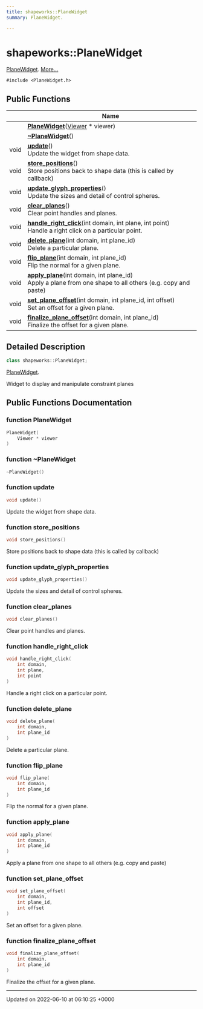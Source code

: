 ```yaml
---
title: shapeworks::PlaneWidget
summary: PlaneWidget. 

---
```


# shapeworks::PlaneWidget



[PlaneWidget]().  [More...](#detailed-description)


`#include <PlaneWidget.h>`

## Public Functions

|                | Name           |
| -------------- | -------------- |
| | **[PlaneWidget](../Classes/classshapeworks_1_1PlaneWidget.md#function-planewidget)**([Viewer](../Classes/classshapeworks_1_1Viewer.md) * viewer) |
| | **[~PlaneWidget](../Classes/classshapeworks_1_1PlaneWidget.md#function-~planewidget)**() |
| void | **[update](../Classes/classshapeworks_1_1PlaneWidget.md#function-update)**()<br>Update the widget from shape data.  |
| void | **[store_positions](../Classes/classshapeworks_1_1PlaneWidget.md#function-store-positions)**()<br>Store positions back to shape data (this is called by callback)  |
| void | **[update_glyph_properties](../Classes/classshapeworks_1_1PlaneWidget.md#function-update-glyph-properties)**()<br>Update the sizes and detail of control spheres.  |
| void | **[clear_planes](../Classes/classshapeworks_1_1PlaneWidget.md#function-clear-planes)**()<br>Clear point handles and planes.  |
| void | **[handle_right_click](../Classes/classshapeworks_1_1PlaneWidget.md#function-handle-right-click)**(int domain, int plane, int point)<br>Handle a right click on a particular point.  |
| void | **[delete_plane](../Classes/classshapeworks_1_1PlaneWidget.md#function-delete-plane)**(int domain, int plane_id)<br>Delete a particular plane.  |
| void | **[flip_plane](../Classes/classshapeworks_1_1PlaneWidget.md#function-flip-plane)**(int domain, int plane_id)<br>Flip the normal for a given plane.  |
| void | **[apply_plane](../Classes/classshapeworks_1_1PlaneWidget.md#function-apply-plane)**(int domain, int plane_id)<br>Apply a plane from one shape to all others (e.g. copy and paste)  |
| void | **[set_plane_offset](../Classes/classshapeworks_1_1PlaneWidget.md#function-set-plane-offset)**(int domain, int plane_id, int offset)<br>Set an offset for a given plane.  |
| void | **[finalize_plane_offset](../Classes/classshapeworks_1_1PlaneWidget.md#function-finalize-plane-offset)**(int domain, int plane_id)<br>Finalize the offset for a given plane.  |

## Detailed Description

```cpp
class shapeworks::PlaneWidget;
```

[PlaneWidget](). 

Widget to display and manipulate constraint planes 

## Public Functions Documentation

### function PlaneWidget

```cpp
PlaneWidget(
    Viewer * viewer
)
```


### function ~PlaneWidget

```cpp
~PlaneWidget()
```


### function update

```cpp
void update()
```

Update the widget from shape data. 

### function store_positions

```cpp
void store_positions()
```

Store positions back to shape data (this is called by callback) 

### function update_glyph_properties

```cpp
void update_glyph_properties()
```

Update the sizes and detail of control spheres. 

### function clear_planes

```cpp
void clear_planes()
```

Clear point handles and planes. 

### function handle_right_click

```cpp
void handle_right_click(
    int domain,
    int plane,
    int point
)
```

Handle a right click on a particular point. 

### function delete_plane

```cpp
void delete_plane(
    int domain,
    int plane_id
)
```

Delete a particular plane. 

### function flip_plane

```cpp
void flip_plane(
    int domain,
    int plane_id
)
```

Flip the normal for a given plane. 

### function apply_plane

```cpp
void apply_plane(
    int domain,
    int plane_id
)
```

Apply a plane from one shape to all others (e.g. copy and paste) 

### function set_plane_offset

```cpp
void set_plane_offset(
    int domain,
    int plane_id,
    int offset
)
```

Set an offset for a given plane. 

### function finalize_plane_offset

```cpp
void finalize_plane_offset(
    int domain,
    int plane_id
)
```

Finalize the offset for a given plane. 

-------------------------------

Updated on 2022-06-10 at 06:10:25 +0000